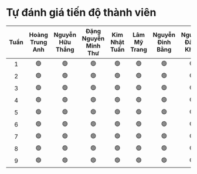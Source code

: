 # Tự đánh giá tiến độ thành viên

| Tuần | Hoàng Trung Anh | Nguyễn Hữu Thắng | Đặng Nguyễn Minh Thư | Kim Nhật Tuấn | Lâm Mỹ Trang | Nguyễn Đinh Bằng | Nguyễn Đăng Khoa |
|:---------:|:---------------:|:----------------:|:--------------------:|:-------------:|:------------:|:----------------:|:----------------:|
|  1 | 🟢 | 🟢 | 🟢 | 🟢 | 🟢 | 🟢 | 🟢 |
|  2 | 🟢 | 🟢 | 🟢 | 🟢 | 🟢 | 🟢 | 🟢 |
|  3 | 🟢 | 🟢 | 🟢 | 🟢 | 🟢 | 🟢 | 🟢 |
|  4 | 🟢 | 🟢 | 🟢 | 🟢 | 🟢 | 🟢 | 🟢 |
|  5 | 🟢 | 🟢 | 🟢 | 🟢 | 🟢 | 🟢 | 🟢 |
|  6 | 🟢 | 🟢 | 🟢 | 🟢 | 🟢 | 🟢 | 🟢 |
|  7 | 🟢 | 🟢 | 🟢 | 🟢 | 🟢 | 🟢 | 🟢 |
|  8 | 🟢 | 🟢 | 🟢 | 🟢 | 🟢 | 🟢 | 🟢 |
|  9 | 🟢 | 🟢 | 🟢 | 🟢 | 🟢 | 🟢 | 🟢 |
